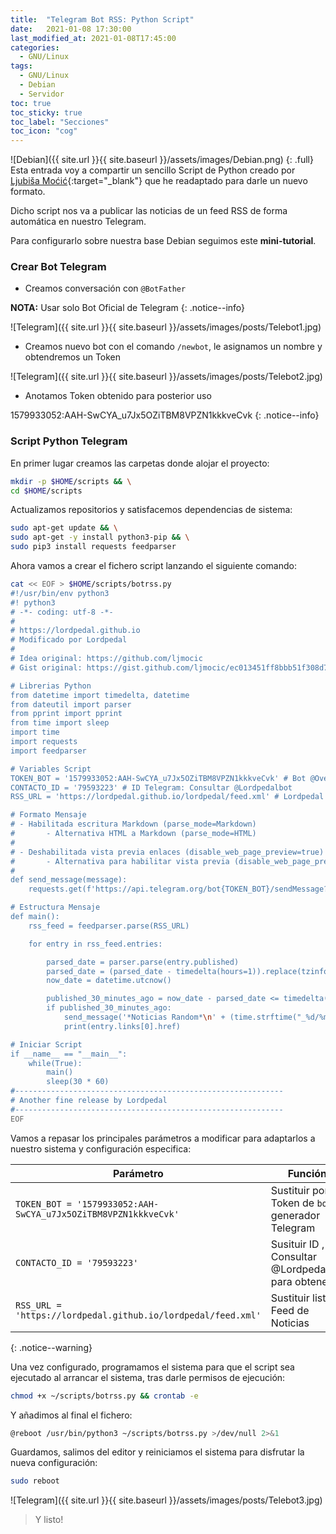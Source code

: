 ```yaml
---
title:  "Telegram Bot RSS: Python Script"
date:   2021-01-08 17:30:00
last_modified_at: 2021-01-08T17:45:00
categories:
  - GNU/Linux
tags:
  - GNU/Linux
  - Debian
  - Servidor
toc: true
toc_sticky: true
toc_label: "Secciones"
toc_icon: "cog"
---
```


![Debian]({{ site.url }}{{ site.baseurl }}/assets/images/Debian.png)
{: .full}
Esta entrada voy a compartir un sencillo Script de Python creado por [Ljubiša Moćić](https://github.com/ljmocic){:target="_blank"} que he readaptado para darle un nuevo formato.

Dicho script nos va a publicar las noticias de un feed RSS de forma automática en nuestro Telegram.

Para configurarlo sobre nuestra base Debian seguimos este **mini-tutorial**.

### Crear Bot Telegram

- Creamos conversación con `@BotFather`

**NOTA:** Usar solo Bot Oficial de Telegram
{: .notice--info}

![Telegram]({{ site.url }}{{ site.baseurl }}/assets/images/posts/Telebot1.jpg)

- Creamos nuevo bot con el comando `/newbot`, le asignamos un nombre y obtendremos un Token

![Telegram]({{ site.url }}{{ site.baseurl }}/assets/images/posts/Telebot2.jpg)

- Anotamos Token obtenido para posterior uso

1579933052:AAH-SwCYA_u7Jx5OZiTBM8VPZN1kkkveCvk
{: .notice--info}


### Script Python Telegram

En primer lugar creamos las carpetas donde alojar el proyecto:

```bash
mkdir -p $HOME/scripts && \
cd $HOME/scripts
```

Actualizamos repositorios y satisfacemos dependencias de sistema:

```bash
sudo apt-get update && \
sudo apt-get -y install python3-pip && \
sudo pip3 install requests feedparser
```

Ahora vamos a crear el fichero script lanzando el siguiente comando:

```bash
cat << EOF > $HOME/scripts/botrss.py
#!/usr/bin/env python3
#! python3
# -*- coding: utf-8 -*-
#
# https://lordpedal.github.io
# Modificado por Lordpedal
#
# Idea original: https://github.com/ljmocic
# Gist original: https://gist.github.com/ljmocic/ec013451ff8bbb51f308d79975d7fdb4

# Librerias Python
from datetime import timedelta, datetime
from dateutil import parser
from pprint import pprint
from time import sleep
import time
import requests
import feedparser

# Variables Script
TOKEN_BOT = '1579933052:AAH-SwCYA_u7Jx5OZiTBM8VPZN1kkkveCvk' # Bot @Overspeed_Bot
CONTACTO_ID = '79593223' # ID Telegram: Consultar @Lordpedalbot
RSS_URL = 'https://lordpedal.github.io/lordpedal/feed.xml' # Lordpedal RSS

# Formato Mensaje
# - Habilitada escritura Markdown (parse_mode=Markdown)
#       - Alternativa HTML a Markdown (parse_mode=HTML)
#
# - Deshabilitada vista previa enlaces (disable_web_page_preview=true)
#       - Alternativa para habilitar vista previa (disable_web_page_preview=false)
#
def send_message(message):
    requests.get(f'https://api.telegram.org/bot{TOKEN_BOT}/sendMessage?chat_id={CONTACTO_ID}&parse_mode=Markdown&disable_web_page_preview=true&text={message}')

# Estructura Mensaje
def main():
    rss_feed = feedparser.parse(RSS_URL)

    for entry in rss_feed.entries:

        parsed_date = parser.parse(entry.published)
        parsed_date = (parsed_date - timedelta(hours=1)).replace(tzinfo=None)
        now_date = datetime.utcnow()

        published_30_minutes_ago = now_date - parsed_date <= timedelta(minutes=30)
        if published_30_minutes_ago:
            send_message('*Noticias Random*\n' + (time.strftime("_%d/%m/20%y_")) + '\n\n' + '*' + entry.title + '*' + '\n\n' + 'Enlace noticia: ' + entry.links[0].href)
            print(entry.links[0].href)

# Iniciar Script
if __name__ == "__main__":
    while(True):
        main()
        sleep(30 * 60)
#------------------------------------------------------------
# Another fine release by Lordpedal
#------------------------------------------------------------
EOF
```

Vamos a repasar los principales parámetros a modificar para adaptarlos a nuestro sistema y configuración especifica:

| Parámetro | Función |
| ------ | ------ |
| `TOKEN_BOT = '1579933052:AAH-SwCYA_u7Jx5OZiTBM8VPZN1kkkveCvk'` | Sustituir por Token de `bot` generador Telegram |
| `CONTACTO_ID = '79593223'` | Susituir ID , Consultar @Lordpedalbot para obtener |
| `RSS_URL = 'https://lordpedal.github.io/lordpedal/feed.xml'` | Sustituir lista Feed de Noticias |
{: .notice--warning}

Una vez configurado, programamos el sistema para que el script sea ejecutado al arrancar el sistema, tras darle permisos de ejecución:

```bash
chmod +x ~/scripts/botrss.py && crontab -e
```

Y añadimos al final el fichero:

```bash
@reboot /usr/bin/python3 ~/scripts/botrss.py >/dev/null 2>&1
```

Guardamos, salimos del editor y reiniciamos el sistema para disfrutar la nueva configuración:

```bash
sudo reboot
```

![Telegram]({{ site.url }}{{ site.baseurl }}/assets/images/posts/Telebot3.jpg)


> Y listo!
